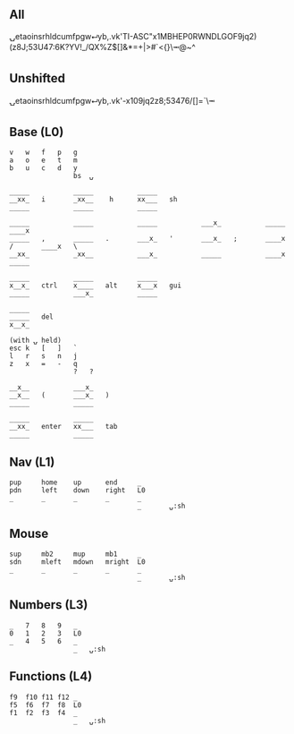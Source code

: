 ## All
⍽etaoinsrhldcumfpgw⮠yb,.vk'TI-ASC"x1MBHEP0RWNDLGOF9jq2)(z8J;53U47:6K?YV!_/QX%Z$[]&*=+|>#`<{}\⭲@~^

## Unshifted
⍽etaoinsrhldcumfpgw⮠yb,.vk'-x109jq2z8;53476/[]=`\⭲

## Base (L0)
```
v   w   f   p   g
a   o   e   t   m
b   u   c   d   y
                bs  ⍽

_____           _____           _____
__xx_   i       _xx__    h      xx___   sh
_____           _____           _____

_____           _____           _____           ___x_           _____           ____x
_____   ,       _____   .       ___x_   '       ___x_   ;       ____x   /       ____x   \
__xx_           _xx__           ___x_           _____           ____x           _____

_____           _____           _____
x__x_   ctrl    x____   alt     x___x   gui
_____           ___x_           _____

_____
_____   del
x__x_

(with ⍽ held)
esc k   [   ]   `
l   r   s   n   j
z   x   =   -   q
                ?   ?

__x__           ___x_
__x__   (       ___x_   )
_____           _____

_____           _____
__xx_   enter   xx___   tab
_____           _____

```

## Nav (L1)
```
pup     home    up      end     _
pdn     left    down    right   L0
_       _       _       _       _
                                _       ⍽:sh
```

## Mouse
```
sup     mb2     mup     mb1     _
sdn     mleft   mdown   mright  L0
_       _       _       _       _
                                _       ⍽:sh
```

## Numbers (L3)
```
_   7   8   9   _
0   1   2   3   L0
_   4   5   6   _
                _   ⍽:sh
```

## Functions (L4)
```
f9  f10 f11 f12 _
f5  f6  f7  f8  L0
f1  f2  f3  f4  _
                _   ⍽:sh
```